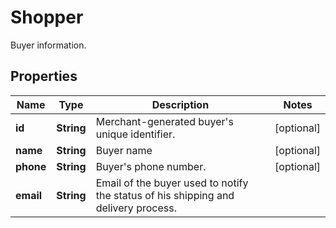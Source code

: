 

# Shopper

Buyer information.

## Properties

| Name | Type | Description | Notes |
|------------ | ------------- | ------------- | -------------|
|**id** | **String** | Merchant-generated buyer&#39;s unique identifier. |  [optional] |
|**name** | **String** | Buyer name |  [optional] |
|**phone** | **String** | Buyer&#39;s phone number. |  [optional] |
|**email** | **String** | Email of the buyer used to notify the status of his shipping and delivery process. |  |



